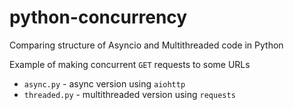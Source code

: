 # python-concurrency
Comparing structure of Asyncio and Multithreaded code in Python

Example of making concurrent `GET` requests to some URLs
- `async.py` - async version using `aiohttp`
- `threaded.py` - multithreaded version using `requests`
